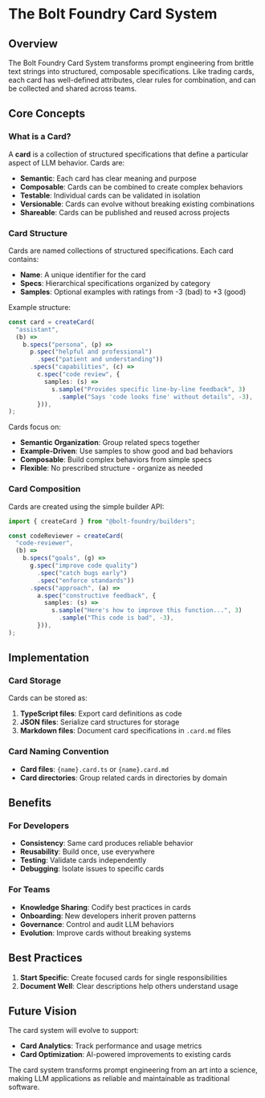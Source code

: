 # The Bolt Foundry Card System

## Overview

The Bolt Foundry Card System transforms prompt engineering from brittle text
strings into structured, composable specifications. Like trading cards, each
card has well-defined attributes, clear rules for combination, and can be
collected and shared across teams.

## Core Concepts

### What is a Card?

A **card** is a collection of structured specifications that define a particular
aspect of LLM behavior. Cards are:

- **Semantic**: Each card has clear meaning and purpose
- **Composable**: Cards can be combined to create complex behaviors
- **Testable**: Individual cards can be validated in isolation
- **Versionable**: Cards can evolve without breaking existing combinations
- **Shareable**: Cards can be published and reused across projects

### Card Structure

Cards are named collections of structured specifications. Each card contains:

- **Name**: A unique identifier for the card
- **Specs**: Hierarchical specifications organized by category
- **Samples**: Optional examples with ratings from -3 (bad) to +3 (good)

Example structure:

```typescript
const card = createCard(
  "assistant",
  (b) =>
    b.specs("persona", (p) =>
      p.spec("helpful and professional")
        .spec("patient and understanding"))
      .specs("capabilities", (c) =>
        c.spec("code review", {
          samples: (s) =>
            s.sample("Provides specific line-by-line feedback", 3)
              .sample("Says 'code looks fine' without details", -3),
        })),
);
```

Cards focus on:

- **Semantic Organization**: Group related specs together
- **Example-Driven**: Use samples to show good and bad behaviors
- **Composable**: Build complex behaviors from simple specs
- **Flexible**: No prescribed structure - organize as needed

### Card Composition

Cards are created using the simple builder API:

```typescript
import { createCard } from "@bolt-foundry/builders";

const codeReviewer = createCard(
  "code-reviewer",
  (b) =>
    b.specs("goals", (g) =>
      g.spec("improve code quality")
        .spec("catch bugs early")
        .spec("enforce standards"))
      .specs("approach", (a) =>
        a.spec("constructive feedback", {
          samples: (s) =>
            s.sample("Here's how to improve this function...", 3)
              .sample("This code is bad", -3),
        })),
);
```

## Implementation

### Card Storage

Cards can be stored as:

1. **TypeScript files**: Export card definitions as code
2. **JSON files**: Serialize card structures for storage
3. **Markdown files**: Document card specifications in `.card.md` files

### Card Naming Convention

- **Card files**: `{name}.card.ts` or `{name}.card.md`
- **Card directories**: Group related cards in directories by domain

## Benefits

### For Developers

- **Consistency**: Same card produces reliable behavior
- **Reusability**: Build once, use everywhere
- **Testing**: Validate cards independently
- **Debugging**: Isolate issues to specific cards

### For Teams

- **Knowledge Sharing**: Codify best practices in cards
- **Onboarding**: New developers inherit proven patterns
- **Governance**: Control and audit LLM behaviors
- **Evolution**: Improve cards without breaking systems

## Best Practices

1. **Start Specific**: Create focused cards for single responsibilities
2. **Document Well**: Clear descriptions help others understand usage

## Future Vision

The card system will evolve to support:

- **Card Analytics**: Track performance and usage metrics
- **Card Optimization**: AI-powered improvements to existing cards

The card system transforms prompt engineering from an art into a science, making
LLM applications as reliable and maintainable as traditional software.
